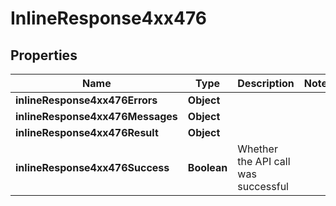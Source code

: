 # InlineResponse4xx476

## Properties
Name | Type | Description | Notes
------------ | ------------- | ------------- | -------------
**inlineResponse4xx476Errors** | **Object** |  | 
**inlineResponse4xx476Messages** | **Object** |  | 
**inlineResponse4xx476Result** | **Object** |  | 
**inlineResponse4xx476Success** | **Boolean** | Whether the API call was successful | 
